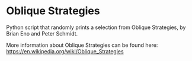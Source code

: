 # Oblique Strategies

Python script that randomly prints a selection from Oblique Strategies, by Brian Eno and Peter Schmidt.

More information about Oblique Strategies can be found here: https://en.wikipedia.org/wiki/Oblique_Strategies
